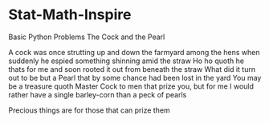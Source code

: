 # Stat-Math-Inspire
Basic Python Problems
The Cock and the Pearl

A cock was once strutting up and down the farmyard among the
hens when suddenly he espied something shinning amid the straw
Ho ho quoth he thats for me and soon rooted it out from
beneath the straw  What did it turn out to be but a Pearl that by
some chance had been lost in the yard  You may be a treasure
quoth Master Cock to men that prize you, but for me I would
rather have a single barley-corn than a peck of pearls

Precious things are for those that can prize them

